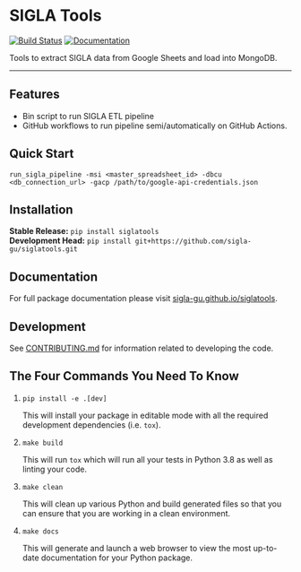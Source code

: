 # SIGLA Tools

[![Build Status](https://github.com/sigla-gu/siglatools/workflows/Build%20Master/badge.svg)](https://github.com/sigla-gu/siglatools/actions)
[![Documentation](https://github.com/sigla-gu/siglatools/workflows/Documentation/badge.svg)](https://sigla-gu.github.io/siglatools)

Tools to extract SIGLA data from Google Sheets and load into MongoDB.

---

## Features
* Bin script to run SIGLA ETL pipeline
* GitHub workflows to run pipeline semi/automatically on GitHub Actions.

## Quick Start
```
run_sigla_pipeline -msi <master_spreadsheet_id> -dbcu <db_connection_url> -gacp /path/to/google-api-credentials.json
```

## Installation
**Stable Release:** `pip install siglatools`<br>
**Development Head:** `pip install git+https://github.com/sigla-gu/siglatools.git`

## Documentation
For full package documentation please visit [sigla-gu.github.io/siglatools](https://sigla-gu.github.io/siglatools).

## Development
See [CONTRIBUTING.md](CONTRIBUTING.md) for information related to developing the code.

## The Four Commands You Need To Know
1. `pip install -e .[dev]`

    This will install your package in editable mode with all the required development dependencies (i.e. `tox`).

2. `make build`

    This will run `tox` which will run all your tests in Python 3.8 as well as linting
    your code.

3. `make clean`

    This will clean up various Python and build generated files so that you can ensure that you are working in a clean
    environment.

4. `make docs`

    This will generate and launch a web browser to view the most up-to-date documentation for your Python package.

